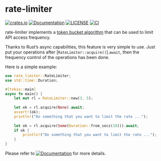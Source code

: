 # rate-limiter

[![crates.io](https://img.shields.io/crates/v/rate-limiter.svg)](https://crates.io/crates/rate-limiter)
[![Documentation](https://docs.rs/rate-limiter/badge.svg)](https://docs.rs/rate-limiter)
[![LICENSE](https://img.shields.io/badge/license-MIT-blue.svg)](LICENSE)
[![CI](https://github.com/mindeng/rate-limiter-rs/actions/workflows/rust.yml/badge.svg)](https://github.com/mindeng/rate-limiter-rs/actions)

rate-limiter implements a [token bucket
algorithm](https://en.wikipedia.org/wiki/Token_bucket) that can be used to
limit API access frequency.

Thanks to Rust’s async capabilities, this feature is very simple to use. Just
put your operations after [`RateLimiter::acquire()`].`await`, then the
frequency control of the operations has been done.

Here is a simple example:

```rust
use rate_limiter::RateLimiter;
use std::time::Duration;

#[tokio::main]
async fn main() {
    let mut rl = RateLimiter::new(3, 5);
    
    let ok = rl.acquire(None).await;
    assert!(ok);
    println!("Do something that you want to limit the rate ...");
    
    let ok = rl.acquire(Some(Duration::from_secs(10))).await;
    if ok {
        println!("Do something that you want to limit the rate ...");
    }
}
```

Please refer to
[![Documentation](https://docs.rs/rate-limiter/badge.svg)](https://docs.rs/rate-limiter)
for more details.
